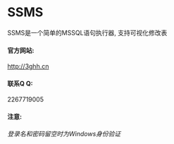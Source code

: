 # SSMS 
SSMS是一个简单的MSSQL语句执行器, 支持可视化修改表

#### 官方网站:
<http://3ghh.cn>
#### 联系Q Q:
2267719005
#### 注意:
*登录名和密码留空时为Windows身份验证*
